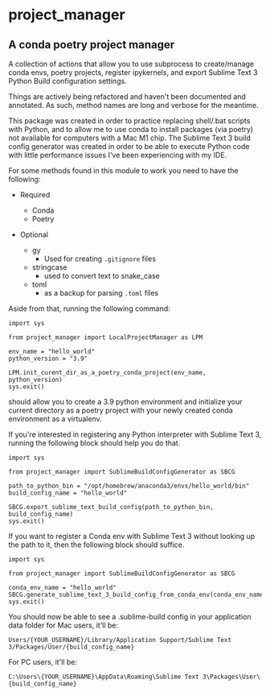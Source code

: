 project_manager
==
A conda poetry project manager
--
A collection of actions that allow you to use subprocess to create/manage conda envs, poetry projects, register ipykernels, and export Sublime Text 3 Python Build configuration settings.

Things are actively being refactored and haven't been documented and annotated. As such, method names are long and verbose for the meantime.

This package was created in order to practice replacing shell/.bat scripts with Python, and to allow me to use conda to install packages (via poetry) not available for computers with a Mac M1 chip. The Sublime Text 3 build config generator was created in order to be able to execute Python code with little performance issues I've been experiencing with my IDE. 

For some methods found in this module to work you need to have the following:

- Required
    - Conda
    - Poetry

- Optional
    - gy
        - Used for creating `.gitignore` files
    - stringcase
        - used to convert text to snake_case
    - toml
        - as a backup for parsing `.toml` files
    

Aside from that, running the following command:

    
    import sys

    from project_manager import LocalProjectManager as LPM
    
    env_name = "hello_world"
    python_version = "3.9"
    
    LPM.init_curent_dir_as_a_poetry_conda_project(env_name, python_version)
    sys.exit()

should allow you to create a 3.9 python environment and initialize your current directory as a poetry project with your newly created conda environment as a virtualenv.

If you're interested in registering any Python interpreter with Sublime Text 3, running the following block should help you do that.

    import sys

    from project_manager import SublimeBuildConfigGenerator as SBCG
    
    path_to_python_bin = "/opt/homebrew/anaconda3/envs/hello_world/bin"
    build_config_name = "hello_world" 

    SBCG.export_sublime_text_build_config(path_to_python_bin, build_config_name)
    sys.exit()

If you want to register a Conda env with Sublime Text 3 without looking up the path to it, then the following block should suffice.

    import sys
    
    from project_manager import SublimeBuildConfigGenerator as SBCG

    conda_env_name = "hello_world"
    SBCG.generate_sublime_text_3_build_config_from_conda_env(conda_env_name)
    sys.exit()

You should now be able to see a .sublime-build config in your application data folder
for Mac users, it'll be:


    Users/{YOUR_USERNAME}/Library/Application Support/Sublime Text 3/Packages/User/{build_config_name}

For PC users, it'll be:

    C:\Users\{YOUR_USERNAME}\AppData\Roaming\Sublime Text 3\Packages\User\{build_config_name}

